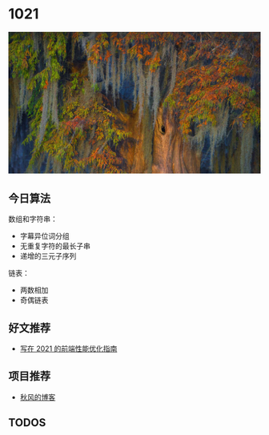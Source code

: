 
# 1021

![](./bg-imgs/1021.jpg)


## 今日算法

数组和字符串：

- 字幕异位词分组
- 无重复字符的最长子串
- 递增的三元子序列

链表：

- 两数相加
- 奇偶链表


## 好文推荐

- [写在 2021 的前端性能优化指南](https://juejin.cn/post/7020212914020302856)

## 项目推荐

- [秋风的博客](https://qiufeng.blue) 


## TODOS